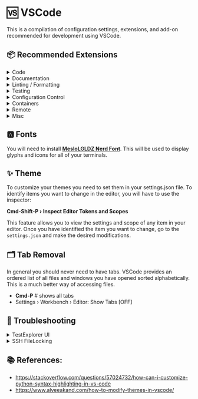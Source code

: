 # 🆚 VSCode
This is a compilation of configuration settings, extensions, and add-on recommended for development using VSCode.

## 📦 Recommended Extensions

<details>
  <summary>Code</summary>

  * [Python](https://marketplace.visualstudio.com/items?itemName=ms-python.python)
</details>

<details>
  <summary>Documentation</summary>

  * [Automatic Doc String](https://marketplace.visualstudio.com/items?itemName=njpwerner.autodocstring)
  * [Markdown All in One](https://marketplace.visualstudio.com/items?itemName=yzhang.markdown-all-in-one)
  * [Markdown Extended](https://marketplace.visualstudio.com/items?itemName=jebbs.markdown-extended)
</details>

<details>
  <summary>Linting / Formatting</summary>

  * [Black](https://marketplace.visualstudio.com/items?itemName=ms-python.black-formatter)
  * [Pylance](https://marketplace.visualstudio.com/items?itemName=ms-python.vscode-pylance)
</details>

<details>
  <summary>Testing</summary>

  * [Python Test Explorer for Visual Studio](https://marketplace.visualstudio.com/items?itemName=LittleFoxTeam.vscode-python-test-adapter)
  * [Test Explorer UI](https://marketplace.visualstudio.com/items?itemName=hbenl.vscode-test-explorer)
</details>

<details>
  <summary>Configuration Control</summary>

  * [Git Graph](https://marketplace.visualstudio.com/items?itemName=mhutchie.git-graph)
</details>

<details>
  <summary>Containers</summary>

  * [Dev Containers](https://marketplace.visualstudio.com/items?itemName=ms-vscode-remote.remote-containers)
  * [Docker](https://marketplace.visualstudio.com/items?itemName=ms-azuretools.vscode-docker)
</details>

<details>
  <summary>Remote</summary>

  * [Remote - SSH](https://marketplace.visualstudio.com/items?itemName=ms-vscode-remote.remote-ssh)
  * [Remote - SSH: Editing Configuration Files](https://marketplace.visualstudio.com/items?itemName=ms-vscode-remote.remote-ssh)
  * [Remote Explorer](https://marketplace.visualstudio.com/items?itemName=ms-vscode.remote-explorer)
</details>

<details>
  <summary>Misc</summary>

  * [Back & Forth](https://marketplace.visualstudio.com/items?itemName=nick-rudenko.back-n-forth)
  * [Chronicler](https://marketplace.visualstudio.com/items?itemName=arcsine.chronicler)
  * [Material Icon Theme](https://marketplace.visualstudio.com/items?itemName=PKief.material-icon-theme)
  </details>

## 🅰 Fonts
You will need to install [**MesloLGLDZ Nerd Font**](https://www.nerdfonts.com/).  This will be used to display glyphs and icons for all of your terminals.

## ✨ Theme
To customize your themes you need to set them in your settings.json file.  To identify items you want to change in the editor, you will have to use the inspector:

**Cmd-Shift-P › Inspect Editor Tokens and Scopes**

This feature allows you to view the settings and scope of any item in your editor.  Once you have identified the item you want to change, go to the `settings.json` and make the desired modifications.

## 🗂️ Tab Removal
In general you should never need to have tabs.  VSCode provides an ordered list of all files and windows you have opened sorted alphabetically.  This is a much better way of accessing files.

* **Cmd-P** # shows all tabs
* Settings › Workbench › Editor: Show Tabs [OFF]

## 🔧 Troubleshooting

<details>
<summary>TestExplorer UI</summary>
To have TestExplorer UI properly detect your tests by pressing and selecting:

* **Shift-Cmd-P** › Python: Configure Tests › Pytests › <target_dir>

For a full explanation on how to properly set up the TestExplorer UI see [**here**](https://graycode.ie/blog/how-to-set-up-testing-explorer-with-python-pytest-in-vscode/).
</details>

<details>
<summary>SSH FileLocking</summary>
If performing remote development you may need to configure your file locking parameters depending on whether it is allowed on the host:

* Settings › Remote.SSH: Lockfiles In Tmp [ON]
* Settings › Remote.SSH: useFlock [OFF]
* **Cmd-Shift-P** › Remote-SSH: Kill VSCode Server on Host...

This will disable file locking and restart the remote VSCode host.  You will have to download all of your extensions once it reconnects with the server.

</details>

## 📚 References:
* https://stackoverflow.com/questions/57024732/how-can-i-customize-python-syntax-highlighting-in-vs-code
* https://www.alveeakand.com/how-to-modify-themes-in-vscode/
